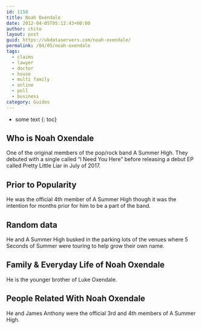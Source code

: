```yaml
---
id: 1150
title: Noah Oxendale
date: 2012-04-05T05:12:43+00:00
author: chito
layout: post
guid: https://ukdataservers.com/noah-oxendale/
permalink: /04/05/noah-oxendale
tags:
  - claims
  - lawyer
  - doctor
  - house
  - multi family
  - online
  - poll
  - business
category: Guides
---
```


* some text
{: toc}
          
          
## Who is  Noah Oxendale
                  
                  
                  
One of the original members of the pop/rock band A Summer High. They debuted with a single called &#8220;I Need You Here&#8221; before releasing a debut EP called Pretty Little Liar in July of 2017. 
                  
                
                
                
## Prior to Popularity 
                  
                  
                  
He was the official 4th member of A Summer High though it was the intention for months prior for him to be a part of the band. 
                  
                
                
                
## Random data 
                  
                  
                  
He and A Summer High busked in the parking lots of the venues where 5 Seconds of Summer were touring to help grow their own name.
                  
                
                
                
## Family & Everyday Life of Noah Oxendale
                  
                  
                  
He is the younger brother of Luke Oxendale.
                  
                
                
                
## People Related With  Noah Oxendale
                  
                  
                  
He and James Anthony were the official 3rd and 4th members of A Summer High.
                  
                
              
            
          
          
          
    
    
  
